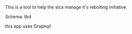 This is a tool to help the slca manage it's rebolting initiative. 

Schema: 
 tbd

this app uses Graphql!
